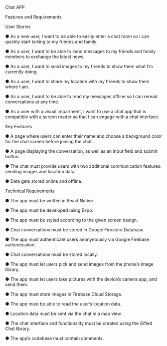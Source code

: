 Chat APP

Features and Requirements

User Stories

● As a new user, I want to be able to easily enter a chat room so I can quickly start talking to my
friends and family.

● As a user, I want to be able to send messages to my friends and family members to exchange
the latest news.

● As a user, I want to send images to my friends to show them what I’m currently doing.

● As a user, I want to share my location with my friends to show them where I am.

● As a user, I want to be able to read my messages offline so I can reread conversations at any
time.

● As a user with a visual impairment, I want to use a chat app that is compatible with a screen
reader so that I can engage with a chat interface.


Key Features

● A page where users can enter their name and choose a background color for the chat screen
before joining the chat.

● A page displaying the conversation, as well as an input field and submit button.

● The chat must provide users with two additional communication features: sending images
and location data.

● Data gets stored online and offline.


Technical Requirements

● The app must be written in React Native.

● The app must be developed using Expo.

● The app must be styled according to the given screen design.

● Chat conversations must be stored in Google Firestore Database.

● The app must authenticate users anonymously via Google Firebase authentication.

● Chat conversations must be stored locally.

● The app must let users pick and send images from the phone’s image library.

● The app must let users take pictures with the device’s camera app, and send them.

● The app must store images in Firebase Cloud Storage.

● The app must be able to read the user’s location data.

● Location data must be sent via the chat in a map view.

● The chat interface and functionality must be created using the Gifted Chat library.

● The app’s codebase must contain comments.
